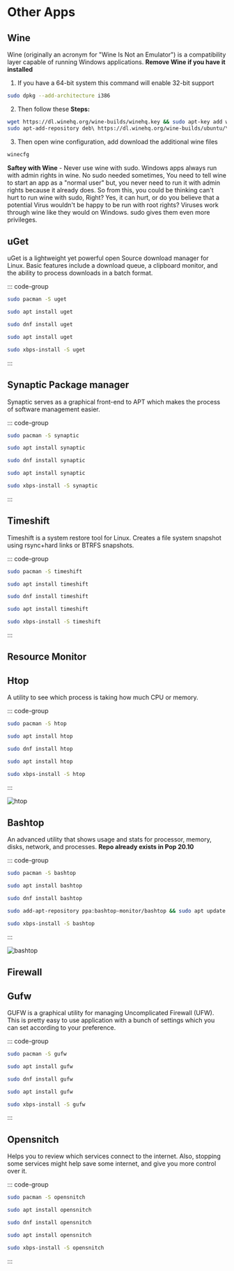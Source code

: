 # Other Apps

## Wine

Wine (originally an acronym for "Wine Is Not an Emulator") is a compatibility layer capable of running Windows applications.
**Remove Wine if you have it installed**

1. If you have a 64-bit system this command will enable 32-bit support

```sh
sudo dpkg --add-architecture i386
```

2. Then follow these **Steps:**

```sh
wget https://dl.winehq.org/wine-builds/winehq.key && sudo apt-key add winehq.key
sudo apt-add-repository deb\ https://dl.winehq.org/wine-builds/ubuntu/\ $(lsb_release -c | sed 's/Codename:\t/''/g')\ main && sudo apt update && sudo apt install --install-recommends winehq-stable -y
```

3. Then open wine configuration, add download the additional wine files

```sh
winecfg
```

**Saftey with Wine** - Never use wine with sudo. Windows apps always run with admin rights in wine. No sudo needed sometimes, You need to tell wine to start an app as a "normal user" but, you never need to run it with admin rights because it already does. So from this, you could be thinking can't hurt to run wine with sudo, Right? Yes, it can hurt, or do you believe that a potential Virus wouldn't be happy to be run with root rights? Viruses work through wine like they would on Windows. sudo gives them even more privileges.

## uGet

uGet is a lightweight yet powerful open Source download manager for Linux. Basic features include a download queue, a clipboard monitor, and the ability to process downloads in a batch format.

::: code-group

```sh [Arch]
sudo pacman -S uget
```

```sh [Debian]
sudo apt install uget
```

```sh [Fedora]
sudo dnf install uget
```

```sh [Ubuntu]
sudo apt install uget
```

```sh [Void]
sudo xbps-install -S uget
```

:::


## Synaptic Package manager

Synaptic serves as a graphical front-end to APT which makes the process of software management easier.

::: code-group

```sh [Arch]
sudo pacman -S synaptic
```

```sh [Debian]
sudo apt install synaptic
```

```sh [Fedora]
sudo dnf install synaptic
```

```sh [Ubuntu]
sudo apt install synaptic
```

```sh [Void]
sudo xbps-install -S synaptic
```

:::

## Timeshift

Timeshift is a system restore tool for Linux. Creates a file system snapshot using rsync+hard links or BTRFS snapshots.

::: code-group

```sh [Arch]
sudo pacman -S timeshift
```

```sh [Debian]
sudo apt install timeshift
```

```sh [Fedora]
sudo dnf install timeshift
```

```sh [Ubuntu]
sudo apt install timeshift
```

```sh [Void]
sudo xbps-install -S timeshift
```

:::

## Resource Monitor

## Htop

A utility to see which process is taking how much CPU or memory.

::: code-group

```sh [Arch]
sudo pacman -S htop
```

```sh [Debian]
sudo apt install htop
```

```sh [Fedora]
sudo dnf install htop
```

```sh [Ubuntu]
sudo apt install htop
```

```sh [Void]
sudo xbps-install -S htop
```

:::

![htop](https://imgur.com/q6j85Hk.gif)

## Bashtop

An advanced utility that shows usage and stats for processor, memory, disks, network, and processes.
**Repo already exists in Pop 20.10**

::: code-group

```sh [Arch]
sudo pacman -S bashtop
```

```sh [Debian]
sudo apt install bashtop
```

```sh [Fedora]
sudo dnf install bashtop
```

```sh [Ubuntu]
sudo add-apt-repository ppa:bashtop-monitor/bashtop && sudo apt update && sudo apt install bashtop -y
```

```sh [Void]
sudo xbps-install -S bashtop
```

:::

![bashtop](https://imgur.com/mvpMdQ1.gif)

## Firewall

## Gufw

GUFW is a graphical utility for managing Uncomplicated Firewall (UFW). This is pretty easy to use application with a bunch of settings which you can set according to your preference.

::: code-group

```sh [Arch]
sudo pacman -S gufw
```

```sh [Debian]
sudo apt install gufw
```

```sh [Fedora]
sudo dnf install gufw
```

```sh [Ubuntu]
sudo apt install gufw
```

```sh [Void]
sudo xbps-install -S gufw
```

:::
## Opensnitch

Helps you to review which services connect to the internet. Also, stopping some services might help save some internet, and give you more control over it.

::: code-group

```sh [Arch]
sudo pacman -S opensnitch
```

```sh [Debian]
sudo apt install opensnitch
```

```sh [Fedora]
sudo dnf install opensnitch
```

```sh [Ubuntu]
sudo apt install opensnitch
```

```sh [Void]
sudo xbps-install -S opensnitch
```

:::
